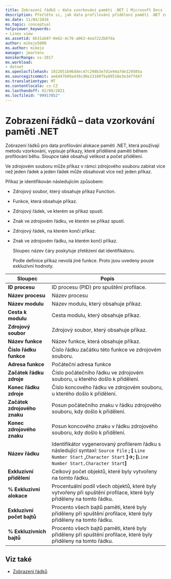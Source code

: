 ```yaml
---
title: Zobrazení řádků – data vzorkování paměti .NET | Microsoft Docs
description: Přečtěte si, jak data profilování přidělení paměti .NET zobrazují příkazy, které přidělené paměti během profilace běhu.
ms.date: 11/04/2016
ms.topic: conceptual
helpviewer_keywords:
- Lines view
ms.assetid: 6631ab87-0e62-4c76-a063-4ea7222b07da
author: mikejo5000
ms.author: mikejo
manager: jmartens
monikerRange: vs-2017
ms.workload:
- dotnet
ms.openlocfilehash: 1922851b96ddec47c298b3e7d1e94a7de129505a
ms.sourcegitcommit: ae6d47b09a439cd0e13180f5e89510e3e347fd47
ms.translationtype: MT
ms.contentlocale: cs-CZ
ms.lasthandoff: 02/08/2021
ms.locfileid: "99917852"
---
```

# <a name="lines-view---net-memory-sampling-data"></a>Zobrazení řádků – data vzorkování paměti .NET
Zobrazení řádků pro data profilování alokace paměti .NET, která používají metodu vzorkování, vypisuje příkazy, které přidělené paměti během profilování běhu. Sloupce také obsahují velikost a počet přidělení.

 Ve zdrojovém souboru může příkaz v rámci zdrojového souboru zabírat více než jeden řádek a jeden řádek může obsahovat více než jeden příkaz.

 Příkaz je identifikován následujícím způsobem:

- Zdrojový soubor, který obsahuje příkaz Function.

- Funkce, která obsahuje příkaz.

- Zdrojový řádek, ve kterém se příkaz spustí.

- Znak ve zdrojovém řádku, ve kterém se příkaz spustí.

- Zdrojový řádek, na kterém končí příkaz.

- Znak ve zdrojovém řádku, na kterém končí příkaz.

  Sloupec název čáry poskytuje zřetězení dat identifikátoru.

  Podle definice příkaz nevolá jiné funkce. Proto jsou uvedeny pouze exkluzivní hodnoty.

|Sloupec|Popis|
|------------|-----------------|
|**ID procesu**|ID procesu (PID) pro spuštění profilace.|
|**Název procesu**|Název procesu|
|**Název modulu**|Název modulu, který obsahuje příkaz.|
|**Cesta k modulu**|Cesta modulu, který obsahuje příkaz.|
|**Zdrojový soubor**|Zdrojový soubor, který obsahuje příkaz.|
|**Název funkce**|Název funkce, která obsahuje příkaz.|
|**Číslo řádku funkce**|Číslo řádku začátku této funkce ve zdrojovém souboru.|
|**Adresa funkce**|Počáteční adresa funkce|
|**Začátek řádku zdroje**|Číslo počátečního řádku ve zdrojovém souboru, u kterého došlo k přidělení.|
|**Konec řádku zdroje**|Číslo koncového řádku ve zdrojovém souboru, u kterého došlo k přidělení.|
|**Začátek zdrojového znaku**|Posun počátečního znaku v řádku zdrojového souboru, kdy došlo k přidělení.|
|**Konec zdrojového znaku**|Posun koncového znaku v řádku zdrojového souboru, kdy došlo k přidělení.|
|**Název řádku**|Identifikátor vygenerovaný profilerem řádku s následující syntaxí: `Source File` **; [** `Line Number Start` **,**`Character Start` **]->; [**`Line Number Start,Character Start`**]**|
|**Exkluzivní přidělení**|Celkový počet objektů, které byly vytvořeny na tomto řádku.|
|**% Exkluzivní alokace**|Procentuální podíl všech objektů, které byly vytvořeny při spuštění profilace, které byly přiděleny na tomto řádku.|
|**Exkluzivní počet bajtů**|Procento všech bajtů paměti, které byly přiděleny při spuštění profilace, které byly přiděleny na tomto řádku.|
|**% Exkluzivních bajtů**|Procento všech bajtů paměti, které byly přiděleny při spuštění profilace, které byly přiděleny na tomto řádku.|

## <a name="see-also"></a>Viz také
- [Zobrazení řádků](../profiling/lines-view-sampling-data.md)
